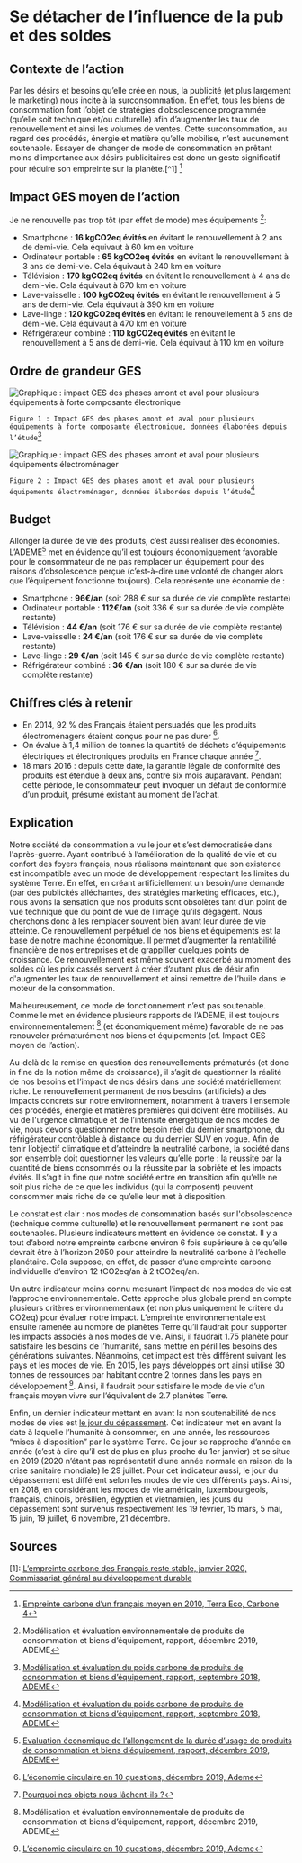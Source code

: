 # Se détacher de l’influence de la pub et des soldes

## Contexte de l’action

Par les désirs et besoins qu’elle crée en nous, la publicité (et plus largement le marketing) nous incite à la surconsommation. En effet, tous les biens de consommation font l’objet de stratégies d’obsolescence programmée (qu’elle soit technique et/ou culturelle) afin d’augmenter les taux de renouvellement et ainsi les volumes de ventes. Cette surconsommation, au regard des procédés, énergie et matière qu’elle mobilise, n’est aucunement soutenable. Essayer de changer de mode de consommation en prêtant moins d’importance aux désirs publicitaires est donc un geste significatif pour réduire son empreinte sur la planète.[^1] [^2]

## Impact GES moyen de l’action

Je ne renouvelle pas trop tôt (par effet de mode) mes équipements [^3]:

- Smartphone : **16 kgCO2eq évités** en évitant le renouvellement à 2 ans de demi-vie. Cela équivaut à 60 km en voiture
- Ordinateur portable : **65 kgCO2eq évités** en évitant le renouvellement à 3 ans de demi-vie. Cela équivaut à 240 km en voiture
- Télévision : **170 kgCO2eq évités** en évitant le renouvellement à 4 ans de demi-vie. Cela équivaut à 670 km en voiture
- Lave-vaisselle : **100 kgCO2eq évités** en évitant le renouvellement à 5 ans de demi-vie. Cela équivaut à 390 km en voiture
- Lave-linge : **120 kgCO2eq évités** en évitant le renouvellement à 5 ans de demi-vie. Cela équivaut à 470 km en voiture
- Réfrigérateur combiné : **110 kgCO2eq évités** en évitant le renouvellement à 5 ans de demi-vie. Cela équivaut à 110 km en voiture

## Ordre de grandeur GES

![Graphique : impact GES des phases amont et aval pour plusieurs équipements à forte composante électronique](https://www.associationbilancarbone.fr/wp-content/uploads/2020/12/eee-2nd-main-fig1.jpg)

`Figure 1 : Impact GES des phases amont et aval pour plusieurs équipements à forte composante électronique, données élaborées depuis l’étude`[^4]

![Graphique : impact GES des phases amont et aval pour plusieurs équipements électroménager](https://www.associationbilancarbone.fr/wp-content/uploads/2020/12/eee-2nd-main-fig2.jpg)

`Figure 2 : Impact GES des phases amont et aval pour plusieurs équipements électroménager, données élaborées depuis l’étude`[^4]

## Budget

Allonger la durée de vie des produits, c’est aussi réaliser des économies. L’ADEME[^5] met en évidence qu’il est toujours économiquement favorable pour le consommateur de ne pas remplacer un équipement pour des raisons d’obsolescence perçue (c’est-à-dire une volonté de changer alors que l’équipement fonctionne toujours). Cela représente une économie de :

- Smartphone : **96€/an** (soit 288 € sur sa durée de vie complète restante)
- Ordinateur portable : **112€/an** (soit 336 € sur sa durée de vie complète restante)
- Télévision : **44 €/an** (soit 176 € sur sa durée de vie complète restante)
- Lave-vaisselle : **24 €/an** (soit 176 € sur sa durée de vie complète restante)
- Lave-linge : **29 €/an** (soit 145 € sur sa durée de vie complète restante)
- Réfrigérateur combiné : **36 €/an** (soit 180 € sur sa durée de vie complète restante)

## Chiffres clés à retenir

- En 2014, 92 % des Français étaient persuadés que les produits électroménagers étaient conçus pour ne pas durer [^7].
- On évalue à 1,4 million de tonnes la quantité de déchets d’équipements électriques et électroniques produits en France chaque année [^6].
- 18 mars 2016 : depuis cette date, la garantie légale de conformité des produits est étendue à deux ans, contre six mois auparavant. Pendant cette période, le consommateur peut invoquer un défaut de conformité d’un produit, présumé existant au moment de l’achat.

## Explication

Notre société de consommation a vu le jour et s’est démocratisée dans l'après-guerre. Ayant contribué à l’amélioration de la qualité de vie et du confort des foyers français, nous réalisons maintenant que son existence est incompatible avec un mode de développement respectant les limites du système Terre. En effet, en créant artificiellement un besoin/une demande (par des publicités alléchantes, des stratégies marketing efficaces, etc.), nous avons la sensation que nos produits sont obsolètes tant d’un point de vue technique que du point de vue de l’image qu’ils dégagent. Nous cherchons donc à les remplacer souvent bien avant leur durée de vie atteinte. Ce renouvellement perpétuel de nos biens et équipements est la base de notre machine économique. Il permet d’augmenter la rentabilité financière de nos entreprises et de grappiller quelques points de croissance. Ce renouvellement est même souvent exacerbé au moment des soldes où les prix cassés servent à créer d’autant plus de désir afin d'augmenter les taux de renouvellement et ainsi remettre de l’huile dans le moteur de la consommation.

Malheureusement, ce mode de fonctionnement n’est pas soutenable. Comme le met en évidence plusieurs rapports de l’ADEME, il est toujours environnementalement [^3] (et économiquement même) favorable de ne pas renouveler prématurément nos biens et équipements (cf. Impact GES moyen de l’action).

Au-delà de la remise en question des renouvellements prématurés (et donc in fine de la notion même de croissance), il s’agit de questionner la réalité de nos besoins et l’impact de nos désirs dans une société matériellement riche. Le renouvellement permanent de nos besoins (artificiels) a des impacts concrets sur notre environnement, notamment à travers l'ensemble des procédés, énergie et matières premières qui doivent être mobilisés. Au vu de l'urgence climatique et de l’intensité énergétique de nos modes de vie, nous devons questionner notre besoin réel du dernier smartphone, du réfrigérateur contrôlable à distance ou du dernier SUV en vogue. Afin de tenir l’objectif climatique et d’atteindre la neutralité carbone, la société dans son ensemble doit questionner les valeurs qu’elle porte : la réussite par la quantité de biens consommés ou la réussite par la sobriété et les impacts évités. Il s’agit in fine que notre société entre en transition afin qu’elle ne soit plus riche de ce que les individus (qui la composent) peuvent consommer mais riche de ce qu’elle leur met à disposition.

Le constat est clair : nos modes de consommation basés sur l'obsolescence (technique comme culturelle) et le renouvellement permanent ne sont pas soutenables. Plusieurs indicateurs mettent en évidence ce constat. Il y a tout d’abord notre empreinte carbone environ 6 fois supérieure à ce qu’elle devrait être à l’horizon 2050 pour atteindre la neutralité carbone à l’échelle planétaire. Cela suppose, en effet, de passer d’une empreinte carbone individuelle d’environ 12 tCO2eq/an à 2 tCO2eq/an.

Un autre indicateur moins connu mesurant l’impact de nos modes de vie est l’approche environnementale. Cette approche plus globale prend en compte plusieurs critères environnementaux (et non plus uniquement le critère du CO2eq) pour évaluer notre impact. L’empreinte environnementale est ensuite ramenée au nombre de planètes Terre qu’il faudrait pour supporter les impacts associés à nos modes de vie. Ainsi, il faudrait 1.75 planète pour satisfaire les besoins de l’humanité, sans mettre en péril les besoins des générations suivantes. Néanmoins, cet impact est très différent suivant les pays et les modes de vie. En 2015, les pays développés ont ainsi utilisé 30 tonnes de ressources par habitant contre 2 tonnes dans les pays en développement [^7]. Ainsi, il faudrait pour satisfaire le mode de vie d’un français moyen vivre sur l’équivalent de 2.7 planètes Terre.

Enfin, un dernier indicateur mettant en avant la non soutenabilité de nos modes de vies est [le jour du dépassement](https://www.overshootday.org/). Cet indicateur met en avant la date à laquelle l’humanité à consommer, en une année, les ressources “mises à disposition” par le système Terre. Ce jour se rapproche d’année en année (c’est à dire qu’il est de plus en plus proche du 1er janvier) et se situe en 2019 (2020 n’étant pas représentatif d’une année normale en raison de la crise sanitaire mondiale) le 29 juillet. Pour cet indicateur aussi, le jour du dépassement est différent selon les modes de vie des différents pays. Ainsi, en 2018, en considérant les modes de vie américain, luxembourgeois, français, chinois, brésilien, égyptien et vietnamien, les jours du dépassement sont survenus respectivement les 19 février, 15 mars, 5 mai, 15 juin, 19 juillet, 6 novembre, 21 décembre.

## Sources

[1]: [L’empreinte carbone des Français reste stable, janvier 2020, Commissariat général au développement durable](https://www.statistiques.developpement-durable.gouv.fr/sites/default/files/2020-01/datalab-essentiel-204-l-empreinte-carbone-des-francais-reste-%20stable-janvier2020.pdf)
[^2]: [Empreinte carbone d’un français moyen en 2010, Terra Eco, Carbone 4](https://www.terraeco.net/1990-2010-Notre-r-evolution,19337.html)
[^3]: Modélisation et évaluation environnementale de produits de consommation et biens d’équipement, rapport, décembre 2019, ADEME
[^4]: [Modélisation et évaluation du poids carbone de produits de consommation et biens d’équipement, rapport, septembre 2018, ADEME](https://librairie.ademe.fr/consommer-autrement/1190-modelisation-et-evaluation-du-poids-carbone-de-produits-de-consommation-et-biens-d-equipement.html#:~:text=effet%20de%20serre.-,La%20pr%C3%A9sente%20%C3%A9tude%20propose%20une%20%C3%A9valuation%20du%20%C2%ABpoids%20carbone%C2%BB%20de,renouvellement%20trop%20fr%C3%A9quent%20des%20%C3%A9quipements)
[^5]: [Evaluation économique de l’allongement de la durée d’usage de produits de consommation et biens d’équipement, rapport, décembre 2019, ADEME](https://librairie.ademe.fr/dechets-economie-circulaire/126-evaluation-economique-de-l-allongement-de-la-duree-d-usage-de-produits-de-consommation-et-biens-d-equipement.html#:~:text=biens%20d'%C3%A9quipement-,Evaluation%20%C3%A9conomique%20de%20l'allongement%20de%20la%20dur%C3%A9e%20d'usage,consommation%20et%20biens%20d'%C3%A9quipement&text=Le%20but%20principal%20est%20de,ou%20une%20obsolescence%20culturelle%2Fper%C3%A7ue)
[^6]: [Pourquoi nos objets nous lâchent-ils ?](https://www.qqf.fr/infographie/49/obsolescence-programmee)
[^7]: [L’économie circulaire en 10 questions, décembre 2019, Ademe](https://librairie.ademe.fr/dechets-economie-circulaire/919-l-economie-circulaire-en-10-questions-9791029712968.html)

